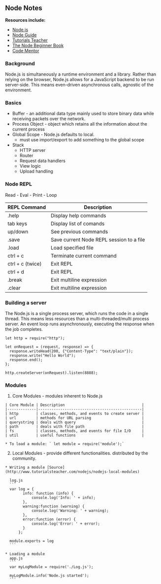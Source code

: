 ## Node Notes
**Resources include:**
  * [Node.js](https://nodejs.org/en/)
  * [Node Guide](http://nodeguide.com/)
  * [Tutorials Teacher](http://www.tutorialsteacher.com/nodejs/what-is-nodejs)
  * [The Node Beginner Book](http://www.nodebeginner.org/)
  * [Code Mentor](https://www.codementor.io/olatundegaruba/nodejs-restful-apis-in-10-minutes-q0sgsfhbd)

### Background
  Node.js is simultaneously a runtime environment and a library. Rather than relying on the browser, Node.js allows for a JavaScript backend to be run server-side. This means even-driven asynchronous calls, agnostic of the environment.

### Basics
  * Buffer - an additional data type mainly used to store binary data while receiving packets over the network.
  * Process Object - object which retains all the information  about the current process
  * Global Scope - Node.js defaults to local.
    * must use import/export to add something to the global scope
  * Stack
    * HTTP server
    * Router
    * Request data handlers
    * View logic
    * Upload handling


### Node REPL
  Read - Eval - Print - Loop

  | REPL Command     | Description                              |
  |------------------|------------------------------------------|
  | .help            | Display help commands                    |
  | tab keys         | Display list of comands                  |
  | up/down          | See previous commands                    |
  | .save <filename> | Save current Node REPL session to a file |
  | .load <filename> | Load specified file                      |
  | ctrl + c         | Terminate current command                |
  | ctrl + c (twice) | Exit REPL                                |
  | ctrl + d         | Exit REPL                                |
  | .break           | Exit multiline expression                |
  | .clear           | Exit multiline expression                |


### Building a server
  The Node.js is a single process server, which runs the code in a single thread. This means less resources than a multi-threaded/multi process server. An event loop runs asynchronously, executing the response when the job completes.

  ```
  let http = require("http");

  let onRequest = (request, response) => {
    response.writeHead(200, {"Content-Type": "text/plain"});
    response.write("Hello World");
    response.end();
  };

  http.createServer(onRequest).listen(8888);
  ```


### Modules
  1. Core Modules - modules inherent to Node.js

    | Core Module | Description                                   |
    |-------------|-----------------------------------------------|
    | http        | classes, methods, and events to create server |
    | url         | methods for URL parsing                       |
    | querystring | deals with query                              |
    | path        | deals with file path                          |
    | fs          | classes, methods, and events for file I/O     |
    | util        | useful functions                              |

    * To load a module: ` let module = require('module');`

  2. Local Modules - provide different functionalities. distributed by the community.

    * Writing a module [Source](http://www.tutorialsteacher.com/nodejs/nodejs-local-modules)

      log.js
      ```
      var log = {
            info: function (info) {
                console.log('Info: ' + info);
            },
            warning:function (warning) {
                console.log('Warning: ' + warning);
            },
            error:function (error) {
                console.log('Error: ' + error);
            }
          };

      module.exports = log
      ```

    * Loading a module
      app.js
      ```
      var myLogModule = require('./Log.js');

      myLogModule.info('Node.js started');
      ```
